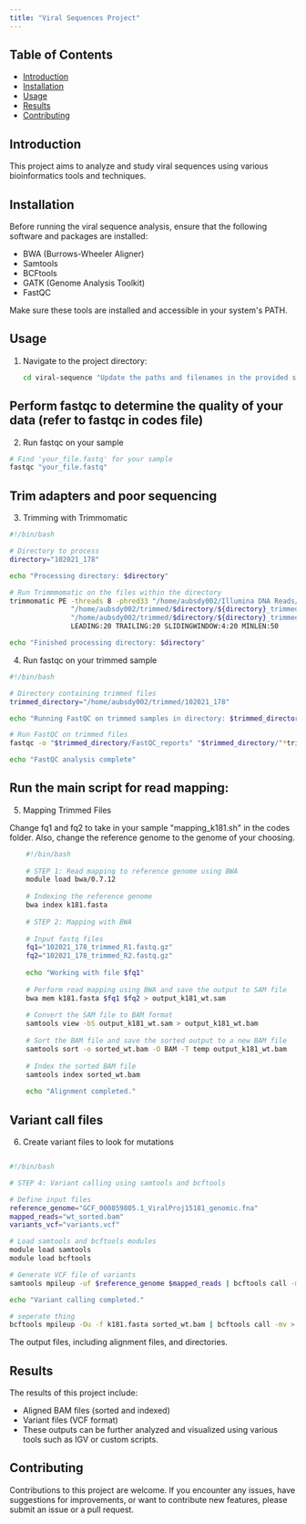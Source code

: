 ```yaml
---
title: "Viral Sequences Project"
---
```


## Table of Contents

- [Introduction](#introduction)
- [Installation](#installation)
- [Usage](#usage)
- [Results](#results)
- [Contributing](#contributing)
  
## Introduction

This project aims to analyze and study viral sequences using various bioinformatics tools and techniques.

## Installation

Before running the viral sequence analysis, ensure that the following software and packages are installed:

- BWA (Burrows-Wheeler Aligner)
- Samtools
- BCFtools
- GATK (Genome Analysis Toolkit)
- FastQC

Make sure these tools are installed and accessible in your system's PATH.

## Usage

1. Navigate to the project directory:

   ```bash
   cd viral-sequence "Update the paths and filenames in the provided scripts according to your dataset and reference genomes".
   ```

 ## Perform fastqc to determine the quality of your data (refer to fastqc in codes file)

 2. Run fastqc on your sample
    
  ```bash
# Find 'your_file.fastq' for your sample
fastqc "your_file.fastq"
```

## Trim adapters and poor sequencing

3. Trimming with Trimmomatic
   
  ```bash
  #!/bin/bash
  
  # Directory to process
  directory="102021_178"
  
  echo "Processing directory: $directory"
  
  # Run Trimmmomatic on the files within the directory
  trimmomatic PE -threads 8 -phred33 "/home/aubsdy002/Illumina DNA Reads/$directory/1_S178_R1_001.fastq.gz" "/home/aubsdy002/Illumina DNA Reads/$directory/1_S178_R2_001.fastq.gz" \
                 "/home/aubsdy002/trimmed/$directory/${directory}_trimmed_R1.fastq.gz" "/home/aubsdy002/trimmed/$directory/${directory}_trimmed_R1_unpaired.fastq.gz" \
                 "/home/aubsdy002/trimmed/$directory/${directory}_trimmed_R2.fastq.gz" "/home/aubsdy002/trimmed/$directory/${directory}_trimmed_R2_unpaired.fastq.gz" \
                 LEADING:20 TRAILING:20 SLIDINGWINDOW:4:20 MINLEN:50
  
  echo "Finished processing directory: $directory"
  ```

  4.  Run fastqc on your trimmed sample
```bash
#!/bin/bash

# Directory containing trimmed files
trimmed_directory="/home/aubsdy002/trimmed/102021_178"

echo "Running FastQC on trimmed samples in directory: $trimmed_directory"

# Run FastQC on trimmed files
fastqc -o "$trimmed_directory/FastQC_reports" "$trimmed_directory/"*trimmed*.fastq.gz

echo "FastQC analysis complete"
```

## Run the main script for read mapping:
  5. Mapping Trimmed Files
     
Change fq1 and fq2 to take in your sample "mapping_k181.sh" in the codes folder. Also, change the reference genome to the genome of your choosing.
```bash
    #!/bin/bash
    
    # STEP 1: Read mapping to reference genome using BWA
    module load bwa/0.7.12
    
    # Indexing the reference genome
    bwa index k181.fasta
    
    # STEP 2: Mapping with BWA
    
    # Input fastq files
    fq1="102021_178_trimmed_R1.fastq.gz"
    fq2="102021_178_trimmed_R2.fastq.gz"
    
    echo "Working with file $fq1"
    
    # Perform read mapping using BWA and save the output to SAM file
    bwa mem k181.fasta $fq1 $fq2 > output_k181_wt.sam
    
    # Convert the SAM file to BAM format
    samtools view -bS output_k181_wt.sam > output_k181_wt.bam
    
    # Sort the BAM file and save the sorted output to a new BAM file
    samtools sort -o sorted_wt.bam -O BAM -T temp output_k181_wt.bam
    
    # Index the sorted BAM file
    samtools index sorted_wt.bam
    
    echo "Alignment completed."
 ```


## Variant call files

6. Create variant files to look for mutations

  ```bash

#!/bin/bash

# STEP 4: Variant calling using samtools and bcftools

# Define input files
reference_genome="GCF_000859805.1_ViralProj15181_genomic.fna"
mapped_reads="wt_sorted.bam"
variants_vcf="variants.vcf"

# Load samtools and bcftools modules
module load samtools
module load bcftools

# Generate VCF file of variants
samtools mpileup -uf $reference_genome $mapped_reads | bcftools call -mv > $variants_vcf

echo "Variant calling completed."

# seperate thing 
bcftools mpileup -Ou -f k181.fasta sorted_wt.bam | bcftools call -mv > wt_variants.vcf
```

The output files, including alignment files, and directories.

## Results
The results of this project include:

- Aligned BAM files (sorted and indexed)
- Variant files (VCF format)
- These outputs can be further analyzed and visualized using various tools such as IGV or custom scripts.

## Contributing
Contributions to this project are welcome. If you encounter any issues, have suggestions for improvements, or want to contribute new features, please submit an issue or a pull request.
